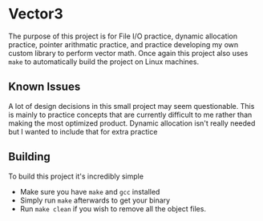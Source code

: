 # Vector3
The purpose of this project is for File I/O practice, dynamic allocation practice, pointer arithmatic practice, and practice developing my own custom library to perform vector math. Once again this project also uses `make` to automatically build the project on Linux machines.

## Known Issues
A lot of design decisions in this small project may seem questionable. This is mainly to practice concepts that are currently difficult to me rather than making the most optimized product. Dynamic allocation isn't really needed but I wanted to include that for extra practice

## Building
To build this project it's incredibly simple
- Make sure you have `make` and `gcc` installed
- Simply run `make` afterwards to get your binary
- Run `make clean` if you wish to remove all the object files.